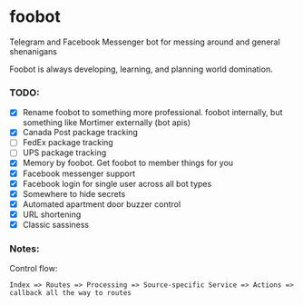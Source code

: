 # foobot
Telegram and Facebook Messenger bot for messing around and general shenanigans

Foobot is always developing, learning, and planning world domination.

### TODO:
- [x] Rename foobot to something more professional. foobot internally, but something like Mortimer externally (bot apis)
- [x] Canada Post package tracking
- [ ] FedEx package tracking
- [ ] UPS package tracking
- [x] Memory by foobot. Get foobot to member things for you
- [x] Facebook messenger support
- [x] Facebook login for single user across all bot types
- [x] Somewhere to hide secrets
- [x] Automated apartment door buzzer control
- [x] URL shortening
- [x] Classic sassiness

### Notes:
Control flow:
```
Index => Routes => Processing => Source-specific Service => Actions => callback all the way to routes
```

